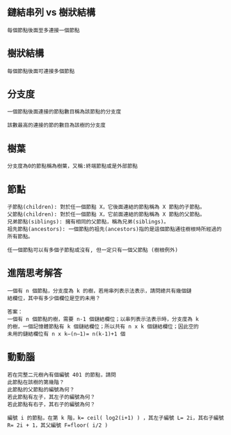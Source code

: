 ## 鏈結串列 vs 樹狀結構
```
每個節點後面至多連接一個節點
```
## 樹狀結構
```
每個節點後面可連接多個節點
```
## 分支度
```
一個節點後面連接的節點數目稱為該節點的分支度
```
```
該數最高的連接的節的數目為該樹的分支度
```
## 樹葉
```
分支度為0的節點稱為樹葉，又稱:終端節點或是外部節點
```
## 節點
```
子節點(children): 對於任一個節點 X，它後面連結的節點稱為 X 節點的子節點。
父節點(children): 對於任一個節點 X，它前面連結的節點稱為 X 節點的父節點。
兄弟節點(siblings): 擁有相同的父節點，稱為兄弟(siblings)。
祖先節點(ancestors): 一個節點的祖先(ancestors)指的是這個節點通往樹根時所經過的所有節點。
```
```
任一個節點可以有多個子節點或沒有, 但一定只有一個父節點 (樹根例外)
```
## 進階思考解答
```
一個有 n 個節點，分支度為 k 的樹，若用串列表示法表示，請問總共有幾個鏈
結欄位，其中有多少個欄位是空的未用？
```
```
答案：
一個有 n 個節點的樹，需要 n-1 個鏈結欄位；以串列表示法表示時，分支度為 k
的樹，一個記憶體節點有 k 個鏈結欄位；所以共有 n x k 個鏈結欄位；因此空的
未用的鏈結欄位有 n x k–(n–1)= n(k-1)+1 個
```
## 動動腦
```
若在完整二元樹內有個編號 401 的節點，請問
此節點在該樹的第幾階？
此節點的父節點的編號為何？
若此節點有左子，其左子的編號為何？
若此節點有右子，其右子的編號為何？
```
```
編號 i 的節點，在第 k 階，k= ceil( log2(i+1) ) ，其左子編號 L= 2i，其右子編號
R= 2i + 1，其父編號 F=floor( i/2 )
```
